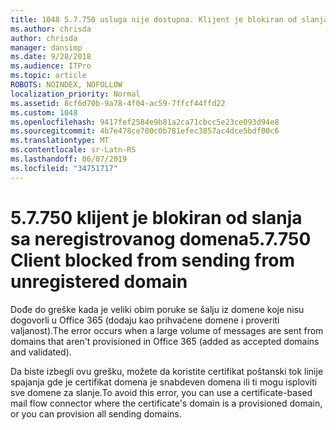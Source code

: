 ```yaml
---
title: 1048 5.7.750 usluga nije dostupna. Klijent je blokiran od slanja iz neregistrovanog domena
ms.author: chrisda
author: chrisda
manager: dansimp
ms.date: 9/28/2018
ms.audience: ITPro
ms.topic: article
ROBOTS: NOINDEX, NOFOLLOW
localization_priority: Normal
ms.assetid: 8cf6d70b-9a78-4f04-ac59-7ffcf44ffd22
ms.custom: 1048
ms.openlocfilehash: 9417fef2584e9b81a2ca71cbcc5e23ce093d94e8
ms.sourcegitcommit: 4b7e478ce700c0b781efec3857ac4dce5bdf00c6
ms.translationtype: MT
ms.contentlocale: sr-Latn-RS
ms.lasthandoff: 06/07/2019
ms.locfileid: "34751717"
---
```

# <a name="57750-client-blocked-from-sending-from-unregistered-domain"></a><span data-ttu-id="586e3-103">5.7.750 klijent je blokiran od slanja sa neregistrovanog domena</span><span class="sxs-lookup"><span data-stu-id="586e3-103">5.7.750 Client blocked from sending from unregistered domain</span></span>

<span data-ttu-id="586e3-104">Dođe do greške kada je veliki obim poruke se šalju iz domene koje nisu dogovorli u Office 365 (dodaju kao prihvaćene domene i proveriti valjanost).</span><span class="sxs-lookup"><span data-stu-id="586e3-104">The error occurs when a large volume of messages are sent from domains that aren't provisioned in Office 365 (added as accepted domains and validated).</span></span>

<span data-ttu-id="586e3-105">Da biste izbegli ovu grešku, možete da koristite certifikat poštanski tok linije spajanja gde je certifikat domena je snabdeven domena ili ti mogu isploviti sve domene za slanje.</span><span class="sxs-lookup"><span data-stu-id="586e3-105">To avoid this error, you can use a certificate-based mail flow connector where the certificate's domain is a provisioned domain, or you can provision all sending domains.</span></span>
